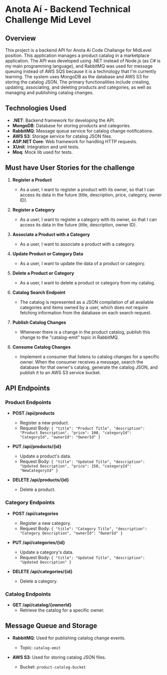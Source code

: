 # Anota Aí - Backend Technical Challenge Mid Level 

## Overview

This project is a backend API for Anota Aí Code Challange for MidLevel position. This application manages a product catalog in a marketplace application. 
The API was developed using .NET instead of Node.js (as C# is my main programming language), and RabbitMQ was used for message queuing instead of AWS SQS because it is a technology that I'm currently learning. 
The system uses MongoDB as the database and AWS S3 for storing the catalog JSON. 
The primary functionalities include creating, updating, associating, and deleting products and categories, as well as managing and publishing catalog changes.

## Technologies Used

- **.NET**: Backend framework for developing the API.
- **MongoDB**: Database for storing products and categories.
- **RabbitMQ**: Message queue service for catalog change notifications.
- **AWS S3**: Storage service for catalog JSON files.
- **ASP.NET Core**: Web framework for handling HTTP requests.
- **XUnit**: Integration and unit tests.
- **Moq**: Mock lib used for tests.

## Must have User Stories for the challenge 

1. **Register a Product**
   - As a user, I want to register a product with its owner, so that I can access its data in the future (title, description, price, category, owner ID).

2. **Register a Category**
   - As a user, I want to register a category with its owner, so that I can access its data in the future (title, description, owner ID).

3. **Associate a Product with a Category**
   - As a user, I want to associate a product with a category.

4. **Update Product or Category Data**
   - As a user, I want to update the data of a product or category.

5. **Delete a Product or Category**
   - As a user, I want to delete a product or category from my catalog.

6. **Catalog Search Endpoint**
   - The catalog is represented as a JSON compilation of all available categories and items owned by a user, which does not require fetching information from the database on each search request.

7. **Publish Catalog Changes**
   - Whenever there is a change in the product catalog, publish this change to the "catalog-emit" topic in RabbitMQ.

8. **Consume Catalog Changes**
   - Implement a consumer that listens to catalog changes for a specific owner. When the consumer receives a message, search the database for that owner's catalog, generate the catalog JSON, and publish it to an AWS S3 service bucket.

## API Endpoints

### Product Endpoints

- **POST /api/products**
  - Register a new product.
  - Request Body: `{ "title": "Product Title", "description": "Product Description", "price": 100, "categoryId": "CategoryId", "ownerId": "OwnerId" }`

- **PUT /api/products/{id}**
  - Update a product's data.
  - Request Body: `{ "title": "Updated Title", "description": "Updated Description", "price": 150, "categoryId": "NewCategoryId" }`

- **DELETE /api/products/{id}**
  - Delete a product.

### Category Endpoints

- **POST /api/categories**
  - Register a new category.
  - Request Body: `{ "title": "Category Title", "description": "Category Description", "ownerId": "OwnerId" }`

- **PUT /api/categories/{id}**
  - Update a category's data.
  - Request Body: `{ "title": "Updated Title", "description": "Updated Description" }`

- **DELETE /api/categories/{id}**
  - Delete a category.

### Catalog Endpoints

- **GET /api/catalog/{ownerId}**
  - Retrieve the catalog for a specific owner.

## Message Queue and Storage

- **RabbitMQ**: Used for publishing catalog change events.
  - Topic: `catalog-emit`
  
- **AWS S3**: Used for storing catalog JSON files.
  - Bucket: `product-catalog-bucket`
